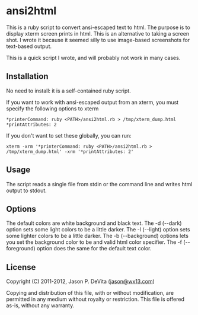 ansi2html
=========

This is a ruby script to convert ansi-escaped text to html.
The purpose is to display xterm screen prints in html.
This is an alternative to taking a screen shot.
I wrote it because it seemed silly to use image-based screenshots
for text-based output.

This is a quick script I wrote, and will probably not work in
many cases.


Installation
------------

No need to install: it is a self-contained ruby script.

If you want to work with ansi-escaped output from an xterm,
you must specify the following options to xterm

	*printerCommand: ruby <PATH>/ansi2html.rb > /tmp/xterm_dump.html
	*printAttributes: 2

If you don't want to set these globally, you can run:

	xterm -xrm '*printerCommand: ruby <PATH>/ansi2html.rb > /tmp/xterm_dump.html' -xrm '*printAttributes: 2'


Usage
-----

The script reads a single file from stdin or the command line
and writes html output to stdout.


Options
-------

The default colors are white background and black text.
The -d (--dark) option sets some light colors to be a little darker.
The -l (--light) option sets some lighter colors to be a little darker.
The -b (--background) options lets you set the background color to be
and valid html color specifier.
The -f (--foreground) option does the same for the default text color.


License
-------

Copyright (C) 2011-2012, Jason P. DeVita (jason@wx13.com)

Copying and distribution of this file, with or without modification,
are permitted in any medium without royalty or restriction. This file
is offered as-is, without any warranty.
